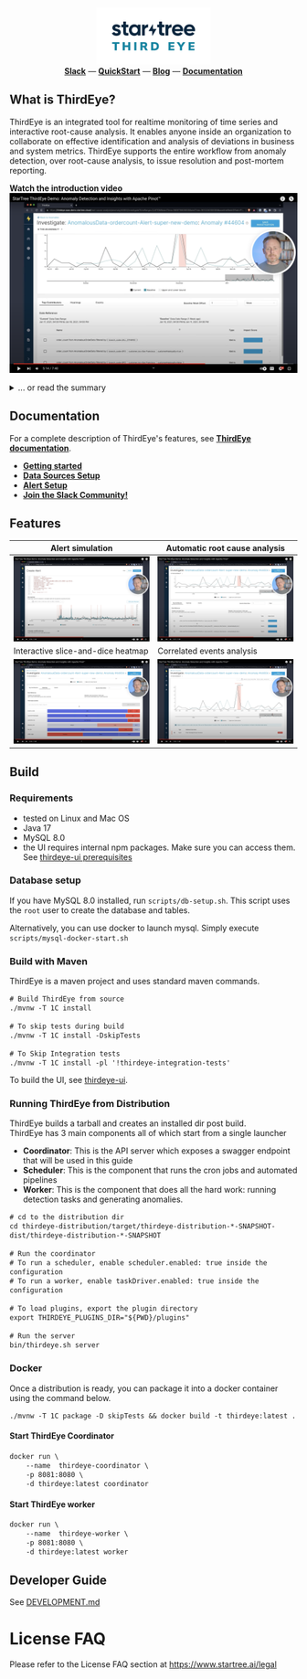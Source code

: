 <p align="center">
  <img height=100 src="./doc/1280x640-startree_thirdeye-logo_storm_wave-white_bkg.png"><br/>
  <a href="https://stree.ai/slack"><b>Slack</b></a> —
  <a href="https://get.startree.ai/startree-community-edition"><b>QuickStart</b></a> —
  <a href="https://www.startree.ai/blog/introducing-startree-thirdeye-anomaly-detection-and-insights-with-apache-pinot"><b>Blog</b></a> —
  <a href="https://dev.startree.ai/docs/startree-enterprise-edition/startree-thirdeye/"><b>Documentation</b></a>
</p>

## What is ThirdEye?

ThirdEye is an integrated tool for realtime monitoring of time series and interactive root-cause analysis.
It enables anyone inside an organization to collaborate on effective identification and analysis of deviations in
business and system metrics. ThirdEye supports the entire workflow from anomaly detection, over root-cause analysis,
to issue resolution and post-mortem reporting.


**Watch the introduction video**
[![Watch ThirdEye introduction video](./doc/main_capture.png)](https://www.youtube.com/watch?v=XhaLcpiPUS0 "Watch ThirdEye introduction video")

<details><summary>... or read the summary</summary>

## What is it for? (key features)

Online monitoring and analysis of business and system metrics from multiple data sources. ThirdEye comes batteries included for both detection and analysis use cases. It aims to minimize the Mean-Time-To-Detection (MTTD) and Mean-Time-To-Recovery (MTTR) of production issues. ThirdEye improves its detection and analysis performance over time from incremental user feedback.

**Detection**
* Detection toolkit based on business rules and exponential smoothing
  * Realtime monitoring of high-dimensional time series
  * Native support for seasonality and permanent change points in time series
  * Email alerts with 1-click feedback for automated tuning of detection algorithms

**Root-Cause Analysis**
* Collaborative root-cause analysis dashboards
  * Interactive slice-and-dice of data, correlation analysis, and event identification
  * Reporting and archiving tools for anomalies and analyses
  * Knowledge graph construction over time from user feedback

**Integration**
* Connectors for continuous time series data from Pinot, Presto, MySQL and CSV
  * Connectors for discrete event data sources, such as holidays from Google calendar
  * Plugin support for detection and analysis components

## What it isn't? (limitations)

ThirdEye maintains a dedicated meta-data store to capture data sources, anomalies, and relationships between entities but does not store raw time series data. It relies on systems such as Pinot, Presto, MySQL, RocksDB, and Kafka to obtain both realtime and historic time series data.

ThirdEye does not replace your issue tracker - it integrates with it. ThirdEye supports collaboration but focuses on the data-integration aspect of anomaly detection and root-cause analysis. After all, your organization probably already has a well-oiled issue resolution process that we don't want to disrupt.

ThirdEye is not a generic dashboard builder toolkit. ThirdEye attempts to bring overview data from different sources into one single place on-demand. In-depth data about events, such as A/B experiments and deployments, should be kept in their respective systems. ThirdEye can link to these directly.
</details>

## Documentation

For a complete description of ThirdEye's features, see [**ThirdEye documentation**](https://dev.startree.ai/docs/startree-enterprise-edition/startree-thirdeye/).

- [**Getting started**](https://dev.startree.ai/docs/startree-enterprise-edition/startree-thirdeye/getting-started/)
- [**Data Sources Setup**](https://dev.startree.ai/docs/startree-enterprise-edition/startree-thirdeye/how-tos/database/)
- [**Alert Setup**](https://dev.startree.ai/docs/startree-enterprise-edition/startree-thirdeye/concepts/alert-configuration)
- [**Join the Slack Community!**](https://stree.ai/slack)


## Features

| Alert simulation                                                                                                               | Automatic root cause analysis                                                                                                    |
|--------------------------------------------------------------------------------------------------------------------------------|----------------------------------------------------------------------------------------------------------------------------------|
| [![Alert evaluation with ThirdEye](./doc/evaluation.png)](https://youtu.be/XhaLcpiPUS0?t=210 "Alert evaluation with ThirdEye") | [![Top contributors in ThirdEye](./doc/top_contributors.png)](https://youtu.be/XhaLcpiPUS0?t=306 "Top contributors in ThirdEye") |
| Interactive slice-and-dice heatmap                                                                                             | Correlated events analysis                                                                                                       |
| [![Heatmap in ThirdEye](./doc/heatmap.png)](https://youtu.be/XhaLcpiPUS0?t=328 "Heatmap in Thirdeye")                          | [![Events in Thirdeye](./doc/events.png)](https://youtu.be/XhaLcpiPUS0?t=406 "Events in ThirdEye")                               |

## Build

### Requirements
- tested on Linux and Mac OS
- Java 17
- MySQL 8.0
- the UI requires internal npm packages. Make sure you can access them. See [thirdeye-ui prerequisites](./thirdeye-ui/README.md#configure-node-package-manager-npm-for-use-with-artifactory)

### Database setup
If you have MySQL 8.0 installed, run `scripts/db-setup.sh`. This script uses the `root` user to
create the database and tables.

Alternatively, you can use docker to launch mysql. Simply execute `scripts/mysql-docker-start.sh`

### Build with Maven

ThirdEye is a maven project and uses standard maven commands.
```
# Build ThirdEye from source
./mvnw -T 1C install

# To skip tests during build
./mvnw -T 1C install -DskipTests

# To Skip Integration tests
./mvnw -T 1C install -pl '!thirdeye-integration-tests'
```

To build the UI, see [thirdeye-ui](thirdeye-ui/README.md).

### Running ThirdEye from Distribution

ThirdEye builds a tarball and creates an installed dir post build.  
ThirdEye has 3 main components all of which start from a single launcher
- **Coordinator**: This is the API server which exposes a swagger endpoint that will be used in this guide
- **Scheduler**: This is the component that runs the cron jobs and automated pipelines
- **Worker**: This is the component that does all the hard work: running detection tasks and generating anomalies.
```
# cd to the distribution dir
cd thirdeye-distribution/target/thirdeye-distribution-*-SNAPSHOT-dist/thirdeye-distribution-*-SNAPSHOT

# Run the coordinator
# To run a scheduler, enable scheduler.enabled: true inside the configuration
# To run a worker, enable taskDriver.enabled: true inside the configuration

# To load plugins, export the plugin directory
export THIRDEYE_PLUGINS_DIR="${PWD}/plugins"

# Run the server
bin/thirdeye.sh server 
```

### Docker

Once a distribution is ready, you can package it into a docker container using the command below.

```SHELL
./mvnw -T 1C package -D skipTests && docker build -t thirdeye:latest .
```

#### Start ThirdEye Coordinator
```SHELL
docker run \
    --name  thirdeye-coordinator \
    -p 8081:8080 \
    -d thirdeye:latest coordinator
```

#### Start ThirdEye worker
```SHELL
docker run \
    --name  thirdeye-worker \
    -p 8081:8080 \
    -d thirdeye:latest worker
```

## Developer Guide

See [DEVELOPMENT.md](DEVELOPMENT.md)

# License FAQ

Please refer to the License FAQ section at https://www.startree.ai/legal
